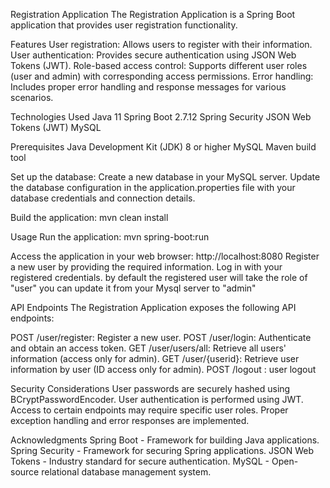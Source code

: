 Registration Application
The Registration Application is a Spring Boot application that provides user registration functionality.

Features
User registration: Allows users to register with their information.
User authentication: Provides secure authentication using JSON Web Tokens (JWT).
Role-based access control: Supports different user roles (user and admin) with corresponding access permissions.
Error handling: Includes proper error handling and response messages for various scenarios.

Technologies Used
Java 11
Spring Boot 2.7.12
Spring Security
JSON Web Tokens (JWT)
MySQL

Prerequisites
Java Development Kit (JDK) 8 or higher
MySQL
Maven build tool

Set up the database:
Create a new database in your MySQL server.
Update the database configuration in the application.properties file with your database credentials and connection details.

Build the application:
mvn clean install

Usage
Run the application:
mvn spring-boot:run

Access the application in your web browser:
http://localhost:8080
Register a new user by providing the required information.
Log in with your registered credentials.
by default the registered user will take the role of "user"
you can update it from your Mysql server to "admin"

API Endpoints
The Registration Application exposes the following API endpoints:

POST /user/register: Register a new user.
POST /user/login: Authenticate and obtain an access token.
GET /user/users/all: Retrieve all users' information (access only for admin).
GET /user/{userid}: Retrieve user information by user (ID access only for admin).
POST /logout : user logout

Security Considerations
User passwords are securely hashed using BCryptPasswordEncoder.
User authentication is performed using JWT.
Access to certain endpoints may require specific user roles.
Proper exception handling and error responses are implemented.

Acknowledgments
Spring Boot - Framework for building Java applications.
Spring Security - Framework for securing Spring applications.
JSON Web Tokens - Industry standard for secure authentication.
MySQL - Open-source relational database management system.